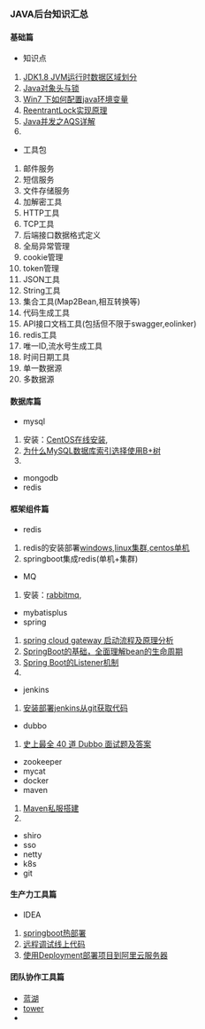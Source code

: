 ### JAVA后台知识汇总

#### 基础篇
- 知识点
1. [JDK1.8 JVM运行时数据区域划分](http://note.youdao.com/noteshare?id=9d649fb75ba930f413c46a0f3cb03628&sub=wcp1564370036826655)
2. [Java对象头与锁](http://note.youdao.com/noteshare?id=fce2ddf182d3dfd53d96070aba17d3c9&sub=wcp1573008482394951)
3. [Win7 下如何配置java环境变量](http://note.youdao.com/noteshare?id=9ddcacd8d12df4dd6c8bfff5d1b42320&sub=wcp1555579844560846)
4. [ReentrantLock实现原理](http://note.youdao.com/noteshare?id=f0aea731216eb19a9043eee460d195f2&sub=wcp1554971539953272)
5. [Java并发之AQS详解](http://note.youdao.com/noteshare?id=734fb2d22864862e5337609c106f12c8&sub=wcp1551336415803131)
6. 
- 工具包
1. 邮件服务
2. 短信服务
3. 文件存储服务
4. 加解密工具
5. HTTP工具
6. TCP工具
7. 后端接口数据格式定义
8. 全局异常管理
9. cookie管理
10. token管理
11. JSON工具
12. String工具
13. 集合工具(Map2Bean,相互转换等)
14. 代码生成工具
15. API接口文档工具(包括但不限于swagger,eolinker)
16. redis工具
17. 唯一ID,流水号生成工具
18. 时间日期工具
19. 单一数据源
20. 多数据源

#### 数据库篇
- mysql
1. 安装：[CentOS在线安装](http://note.youdao.com/noteshare?id=06db3b0239e6a671faeb0d056cf4427c&sub=wcp1590506457265802),
2. [为什么MySQL数据库索引选择使用B+树](http://note.youdao.com/noteshare?id=1a4422889fba07dabe25bbe6847420e7&sub=wcp1555755736000669)
3. 
- mongodb
- redis

#### 框架组件篇
- redis
1. redis的安装部署[windows](http://note.youdao.com/noteshare?id=f16b3cd15da8ca9ddb64b71807e378a1&sub=wcp157736319299391),[linux集群](http://note.youdao.com/noteshare?id=ec37bb8ebfdcb1703569242b35852ce5&sub=wcp1559627476567894),[centos单机](http://note.youdao.com/noteshare?id=dc563e0f7d3dc1c2b9b0cf89e6a8f7b2&sub=wcp1538015455561776)
2. springboot集成redis(单机+集群)
- MQ
1. 安装：[rabbitmq](https://blog.csdn.net/weixin_41004350/article/details/83046842),
- mybatisplus
- spring
1. [spring cloud gateway 启动流程及原理分析](https://www.jianshu.com/p/9b813f6ca4c2)
2. [SpringBoot的基础，全面理解bean的生命周期](https://www.cnblogs.com/Ronaldo-HD/p/11640608.html)
3. [Spring Boot的Listener机制](http://note.youdao.com/noteshare?id=8006d669ae32163d58abf0a104e308e0&sub=wcp158927822786095)
4. 
- jenkins
1. [安装部署jenkins从git获取代码](http://note.youdao.com/noteshare?id=32f68ca06e628e54bd49bbc0cc95a449&sub=wcp1561426933858976)
- dubbo
1. [史上最全 40 道 Dubbo 面试题及答案](http://note.youdao.com/noteshare?id=1c59602c5a13fb5e1ecbf880d5f08f45&sub=wcp155550514990228)
- zookeeper
- mycat
- docker
- maven
1. [Maven私服搭建](http://note.youdao.com/noteshare?id=18b64182ee576f04d8b6804bc445d87d&sub=wcp1558927822268836)
2. 
- shiro
- sso
- netty
- k8s
- git

#### 生产力工具篇
- IDEA
1. [springboot热部署](https://blog.csdn.net/qq_42685050/article/details/81588584)
2. [远程调试线上代码](http://note.youdao.com/noteshare?id=1952d7511a430a83bd477a52512e5403&sub=wcp1548229531001408)
3. [使用Deployment部署项目到阿里云服务器](http://note.youdao.com/noteshare?id=dfe7061b1fd5362f19ab589615386114&sub=wcp1577434806394767)

#### 团队协作工具篇
- [蓝湖](https://lanhuapp.com/web/#/item?fid=all&commonly=all)
- [tower](https://tower.im/)
- 






